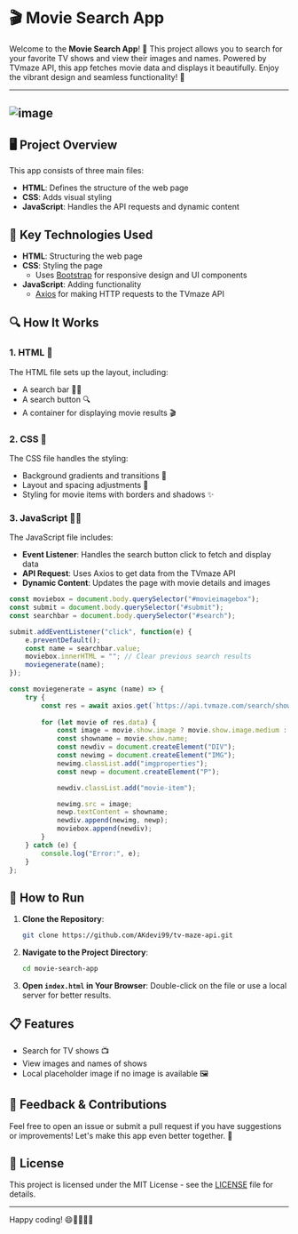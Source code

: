 # 🎬 Movie Search App

Welcome to the **Movie Search App**! 🌟 This project allows you to search for your favorite TV shows and view their images and names. Powered by TVmaze API, this app fetches movie data and displays it beautifully. Enjoy the vibrant design and seamless functionality! 🎥

---
![image](https://github.com/user-attachments/assets/c2de2f82-9b75-4ba5-9f5d-350f796f111d)
--

## 🖥️ Project Overview

This app consists of three main files:
- **HTML**: Defines the structure of the web page
- **CSS**: Adds visual styling
- **JavaScript**: Handles the API requests and dynamic content

## 📂 Key Technologies Used


- **HTML**: Structuring the web page
- **CSS**: Styling the page
  - Uses [Bootstrap](https://getbootstrap.com/) for responsive design and UI components
- **JavaScript**: Adding functionality
  - [Axios](https://axios-http.com/) for making HTTP requests to the TVmaze API

## 🔍 How It Works

### 1. **HTML** 📄

The HTML file sets up the layout, including:
- A search bar 🕵️‍♂️
- A search button 🔍
- A container for displaying movie results 🎬

### 2. **CSS** 🎨

The CSS file handles the styling:
- Background gradients and transitions 🌈
- Layout and spacing adjustments 🧩
- Styling for movie items with borders and shadows ✨

### 3. **JavaScript** 🧑‍💻

The JavaScript file includes:
- **Event Listener**: Handles the search button click to fetch and display data
- **API Request**: Uses Axios to get data from the TVmaze API
- **Dynamic Content**: Updates the page with movie details and images

```javascript
const moviebox = document.body.querySelector("#movieimagebox");
const submit = document.body.querySelector("#submit");
const searchbar = document.body.querySelector("#search");

submit.addEventListener("click", function(e) {
    e.preventDefault();
    const name = searchbar.value;
    moviebox.innerHTML = ""; // Clear previous search results
    moviegenerate(name);
});

const moviegenerate = async (name) => {
    try {
        const res = await axios.get(`https://api.tvmaze.com/search/shows?q=${name}`);
        
        for (let movie of res.data) {
            const image = movie.show.image ? movie.show.image.medium : "images/placeholder.png"; // Local placeholder image
            const showname = movie.show.name;
            const newdiv = document.createElement("DIV");
            const newimg = document.createElement("IMG");
            newimg.classList.add("imgproperties");
            const newp = document.createElement("P");

            newdiv.classList.add("movie-item");

            newimg.src = image;
            newp.textContent = showname;
            newdiv.append(newimg, newp);
            moviebox.append(newdiv);
        }
    } catch (e) {
        console.log("Error:", e);
    }
};
```

## 🚀 How to Run

1. **Clone the Repository**: 
    ```bash
    git clone https://github.com/AKdevi99/tv-maze-api.git
    ```

2. **Navigate to the Project Directory**:
    ```bash
    cd movie-search-app
    ```

3. **Open `index.html` in Your Browser**: Double-click on the file or use a local server for better results.

## 📋 Features

- Search for TV shows 📺
- View images and names of shows
- Local placeholder image if no image is available 🖼️

## 💬 Feedback & Contributions

Feel free to open an issue or submit a pull request if you have suggestions or improvements! Let's make this app even better together. 🚀

## 📜 License

This project is licensed under the MIT License - see the [LICENSE](LICENSE) file for details.

---

Happy coding! 😄👨‍💻👩‍💻
